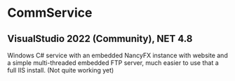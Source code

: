 # CommService
## VisualStudio 2022 (Community), NET 4.8
Windows C# service with an embedded NancyFX instance with website and a simple multi-threaded embedded FTP server, much easier to use that a full IIS install. (Not quite working yet)

